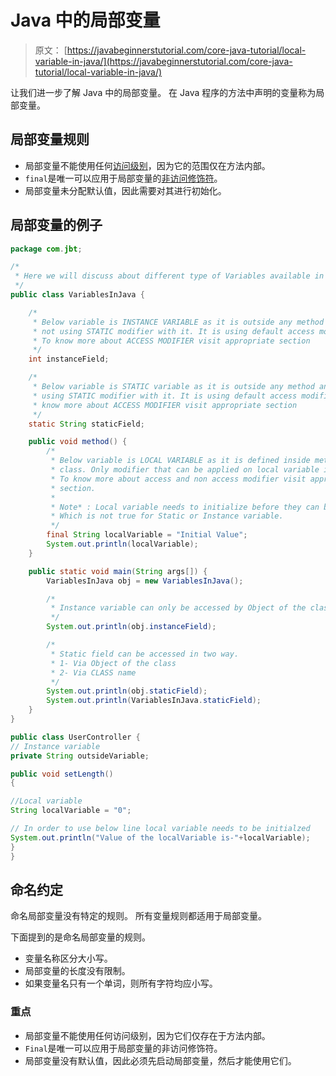 # Java 中的局部变量

> 原文： [https://javabeginnerstutorial.com/core-java-tutorial/local-variable-in-java/](https://javabeginnerstutorial.com/core-java-tutorial/local-variable-in-java/)

让我们进一步了解 Java 中的局部变量。 在 Java 程序的方法中声明的变量称为局部变量。

## 局部变量规则

*   局部变量不能使用任何[访问级别](https://javabeginnerstutorial.com/core-java-tutorial/access-modifier-in-java/ "Access Modifiers in Java")，因为它的范围仅在方法内部。
*   `final`是唯一可以应用于局部变量的[非访问修饰符](https://javabeginnerstutorial.com/core-java-tutorial/non-access-modifiers-in-java/ "Non Access Modifiers in Java")。
*   局部变量未分配默认值，因此需要对其进行初始化。

## 局部变量的例子

```java
package com.jbt;

/*
 * Here we will discuss about different type of Variables available in Java
 */
public class VariablesInJava {

	/*
	 * Below variable is INSTANCE VARIABLE as it is outside any method and it is
	 * not using STATIC modifier with it. It is using default access modifier.
	 * To know more about ACCESS MODIFIER visit appropriate section
	 */
	int instanceField;

	/*
	 * Below variable is STATIC variable as it is outside any method and it is
	 * using STATIC modifier with it. It is using default access modifier. To
	 * know more about ACCESS MODIFIER visit appropriate section
	 */
	static String staticField;

	public void method() {
		/*
		 * Below variable is LOCAL VARIABLE as it is defined inside method in
		 * class. Only modifier that can be applied on local variable is FINAL.
		 * To know more about access and non access modifier visit appropriate
		 * section.
		 *
		 * Note* : Local variable needs to initialize before they can be used.
		 * Which is not true for Static or Instance variable.
		 */
		final String localVariable = "Initial Value";
		System.out.println(localVariable);
	}

	public static void main(String args[]) {
		VariablesInJava obj = new VariablesInJava();

		/*
		 * Instance variable can only be accessed by Object of the class only as below.
		 */
		System.out.println(obj.instanceField);

		/*
		 * Static field can be accessed in two way.
		 * 1- Via Object of the class
		 * 2- Via CLASS name
		 */
		System.out.println(obj.staticField);
		System.out.println(VariablesInJava.staticField);
	}
}
```

```java
public class UserController {
// Instance variable
private String outsideVariable;

public void setLength()
{

//Local variable
String localVariable = "0";

// In order to use below line local variable needs to be initialzed
System.out.println("Value of the localVariable is-"+localVariable);
}
}
```

## 命名约定

命名局部变量没有特定的规则。 所有变量规则都适用于局部变量。

下面提到的是命名局部变量的规则。

*   变量名称区分大小写。
*   局部变量的长度没有限制。
*   如果变量名只有一个单词，则所有字符均应小写。

### 重点

*   局部变量不能使用任何访问级别，因为它们仅存在于方法内部。
*   `Final`是唯一可以应用于局部变量的非访问修饰符。
*   局部变量没有默认值，因此必须先启动局部变量，然后才能使用它们。

